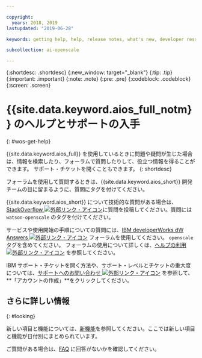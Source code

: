 ```yaml
---

copyright:
  years: 2018, 2019
lastupdated: "2019-06-28"

keywords: getting help, help, release notes, what's new, developer resources 

subcollection: ai-openscale

---
```


{:shortdesc: .shortdesc}
{:new_window: target="_blank"}
{:tip: .tip}
{:important: .important}
{:note: .note}
{:pre: .pre}
{:codeblock: .codeblock}
{:screen: .screen}

# {{site.data.keyword.aios_full_notm}} のヘルプとサポートの入手
{: #wos-get-help}

{{site.data.keyword.aios_full}} を使用しているときに問題や疑問が生じた場合は、情報を検索したり、フォーラムで質問したりして、役立つ情報を得ることができます。 サポート・チケットを開くこともできます。
{: shortdesc}

フォーラムを使用して質問するときは、{{site.data.keyword.aios_short}} 開発チームの目に留まるように、質問にタグを付けてください。

{{site.data.keyword.aios_short}} について技術的な質問がある場合は、[StackOverflow ![外部リンク・アイコン](../../icons/launch-glyph.svg "外部リンク・アイコン")](https://stackoverflow.com/questions/tagged/watson-openscale)に質問を投稿してください。質問には `watson-openscale` のタグを付けてください。

サービスや使用開始の手順についての質問には、[IBM developerWorks dW Answers ![外部リンク・アイコン](../../icons/launch-glyph.svg "外部リンク・アイコン")](https://developer.ibm.com/?s=openscale) フォーラムを使用してください。 `openscale` タグを含めてください。 フォーラムの使用について詳しくは、[ヘルプの利用 ![外部リンク・アイコン](../../icons/launch-glyph.svg "外部リンク・アイコン")](https://developer.ibm.com/answers/smartspace/dw-answers-help/index.html) を参照してください。

IBM サポート・チケットを開く方法や、サポート・レベルとチケットの重大度については、[サポートへのお問い合わせ ![外部リンク・アイコン](../../icons/launch-glyph.svg "外部リンク・アイコン")](https://cloud.ibm.com/unifiedsupport/supportcenter) を参照して、**「アカウントの作成」**をクリックしてください。

## さらに詳しい情報
{: #looking}

新しい項目と機能については、[新機能](/docs/services/ai-openscale?topic=ai-openscale-rn-relnotes)を参照してください。ここでは新しい項目と機能が日付別にまとめられています。

ご質問がある場合は、[FAQ](/docs/services/ai-openscale?topic=ai-openscale-wos-faqs) に回答がないかを確認してください。
